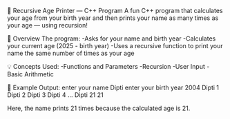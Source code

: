 🔁 Recursive Age Printer — C++ Program
A fun C++ program that calculates your age from your birth year and then prints your name as many times as your age — using recursion!

🧩 Overview
The program:
-Asks for your name and birth year
-Calculates your current age (2025 - birth year)
-Uses a recursive function to print your name the same number of times as your age

💡 Concepts Used:
-Functions and Parameters
-Recursion
-User Input
-Basic Arithmetic

🧠 Example Output:
enter your name
Dipti
enter your birth year
2004
Dipti 1
Dipti 2
Dipti 3
Dipti 4
...
Dipti 21
21


Here, the name prints 21 times because the calculated age is 21.

